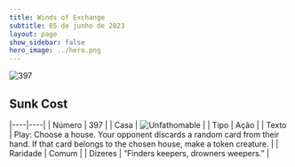 ```yaml
---
title: Winds of Exchange
subtitle: 05 de junho de 2023
layout: page
show_sidebar: false
hero_image: ../hero.png
---
```


![397](https://mastervault-storage-prod.s3.amazonaws.com/media/card_front/en/600_397_e006619979bd_en.png)


## Sunk Cost

|----|----|
| Número | 397 |
| Casa | ![Unfathomable](https://archonarcana.com/images/thumb/1/10/Unfathomable.png/22px-Unfathomable.png "Abissais") |
| Tipo | Ação |
| Texto | Play: Choose a house. Your opponent discards a random card from their hand. If that card belongs to the chosen house, make a token creature.  |
| Raridade | Comum |
| Dizeres | ”Finders keepers, drowners weepers.”  |
